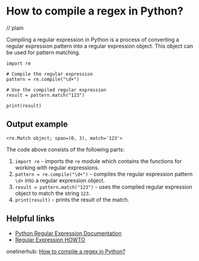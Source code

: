 # How to compile a regex in Python?
// plain

Compiling a regular expression in Python is a process of converting a regular expression pattern into a regular expression object. This object can be used for pattern matching.

```
import re

# Compile the regular expression
pattern = re.compile("\d+")

# Use the compiled regular expression
result = pattern.match("123")

print(result)
```

## Output example

```
<re.Match object; span=(0, 3), match='123'>
```

The code above consists of the following parts:

1. `import re` - imports the `re` module which contains the functions for working with regular expressions.
2. `pattern = re.compile("\d+")` - compiles the regular expression pattern `\d+` into a regular expression object.
3. `result = pattern.match("123")` - uses the compiled regular expression object to match the string `123`.
4. `print(result)` - prints the result of the match.

## Helpful links

- [Python Regular Expression Documentation](https://docs.python.org/3/library/re.html)
- [Regular Expression HOWTO](https://docs.python.org/3/howto/regex.html)

onelinerhub: [How to compile a regex in Python?](https://onelinerhub.com/python-regex/how-to-compile-a-regex-in-python)